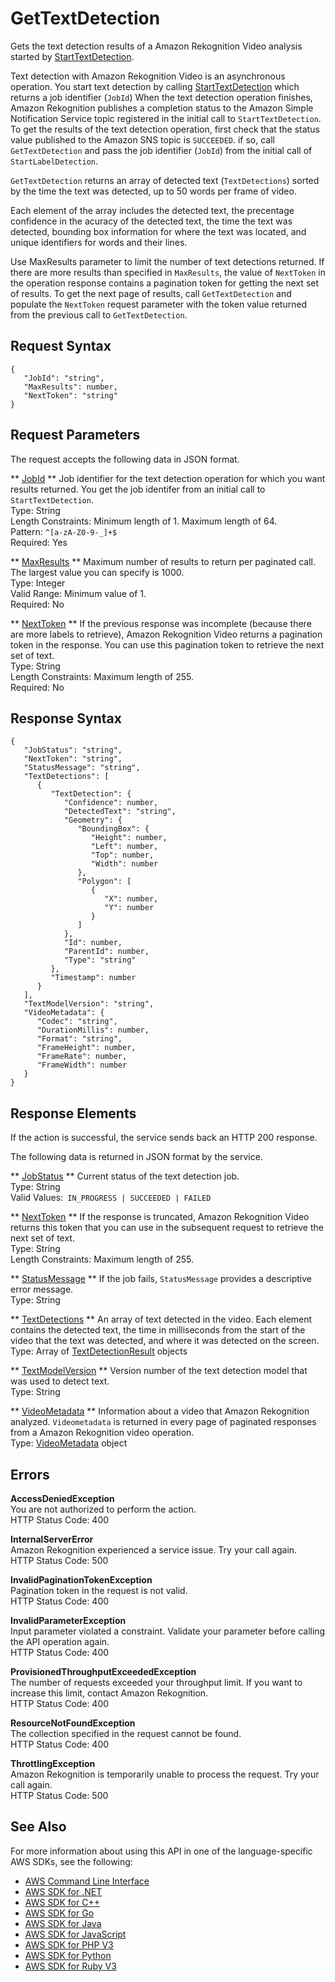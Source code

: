 # GetTextDetection<a name="API_GetTextDetection"></a>

Gets the text detection results of a Amazon Rekognition Video analysis started by [StartTextDetection](API_StartTextDetection.md)\.

Text detection with Amazon Rekognition Video is an asynchronous operation\. You start text detection by calling [StartTextDetection](API_StartTextDetection.md) which returns a job identifier \(`JobId`\) When the text detection operation finishes, Amazon Rekognition publishes a completion status to the Amazon Simple Notification Service topic registered in the initial call to `StartTextDetection`\. To get the results of the text detection operation, first check that the status value published to the Amazon SNS topic is `SUCCEEDED`\. if so, call `GetTextDetection` and pass the job identifier \(`JobId`\) from the initial call of `StartLabelDetection`\.

 `GetTextDetection` returns an array of detected text \(`TextDetections`\) sorted by the time the text was detected, up to 50 words per frame of video\.

Each element of the array includes the detected text, the precentage confidence in the acuracy of the detected text, the time the text was detected, bounding box information for where the text was located, and unique identifiers for words and their lines\.

Use MaxResults parameter to limit the number of text detections returned\. If there are more results than specified in `MaxResults`, the value of `NextToken` in the operation response contains a pagination token for getting the next set of results\. To get the next page of results, call `GetTextDetection` and populate the `NextToken` request parameter with the token value returned from the previous call to `GetTextDetection`\.

## Request Syntax<a name="API_GetTextDetection_RequestSyntax"></a>

```
{
   "JobId": "string",
   "MaxResults": number,
   "NextToken": "string"
}
```

## Request Parameters<a name="API_GetTextDetection_RequestParameters"></a>

The request accepts the following data in JSON format\.

 ** [JobId](#API_GetTextDetection_RequestSyntax) **   <a name="rekognition-GetTextDetection-request-JobId"></a>
Job identifier for the text detection operation for which you want results returned\. You get the job identifer from an initial call to `StartTextDetection`\.  
Type: String  
Length Constraints: Minimum length of 1\. Maximum length of 64\.  
Pattern: `^[a-zA-Z0-9-_]+$`   
Required: Yes

 ** [MaxResults](#API_GetTextDetection_RequestSyntax) **   <a name="rekognition-GetTextDetection-request-MaxResults"></a>
Maximum number of results to return per paginated call\. The largest value you can specify is 1000\.  
Type: Integer  
Valid Range: Minimum value of 1\.  
Required: No

 ** [NextToken](#API_GetTextDetection_RequestSyntax) **   <a name="rekognition-GetTextDetection-request-NextToken"></a>
If the previous response was incomplete \(because there are more labels to retrieve\), Amazon Rekognition Video returns a pagination token in the response\. You can use this pagination token to retrieve the next set of text\.  
Type: String  
Length Constraints: Maximum length of 255\.  
Required: No

## Response Syntax<a name="API_GetTextDetection_ResponseSyntax"></a>

```
{
   "JobStatus": "string",
   "NextToken": "string",
   "StatusMessage": "string",
   "TextDetections": [ 
      { 
         "TextDetection": { 
            "Confidence": number,
            "DetectedText": "string",
            "Geometry": { 
               "BoundingBox": { 
                  "Height": number,
                  "Left": number,
                  "Top": number,
                  "Width": number
               },
               "Polygon": [ 
                  { 
                     "X": number,
                     "Y": number
                  }
               ]
            },
            "Id": number,
            "ParentId": number,
            "Type": "string"
         },
         "Timestamp": number
      }
   ],
   "TextModelVersion": "string",
   "VideoMetadata": { 
      "Codec": "string",
      "DurationMillis": number,
      "Format": "string",
      "FrameHeight": number,
      "FrameRate": number,
      "FrameWidth": number
   }
}
```

## Response Elements<a name="API_GetTextDetection_ResponseElements"></a>

If the action is successful, the service sends back an HTTP 200 response\.

The following data is returned in JSON format by the service\.

 ** [JobStatus](#API_GetTextDetection_ResponseSyntax) **   <a name="rekognition-GetTextDetection-response-JobStatus"></a>
Current status of the text detection job\.  
Type: String  
Valid Values:` IN_PROGRESS | SUCCEEDED | FAILED` 

 ** [NextToken](#API_GetTextDetection_ResponseSyntax) **   <a name="rekognition-GetTextDetection-response-NextToken"></a>
If the response is truncated, Amazon Rekognition Video returns this token that you can use in the subsequent request to retrieve the next set of text\.  
Type: String  
Length Constraints: Maximum length of 255\.

 ** [StatusMessage](#API_GetTextDetection_ResponseSyntax) **   <a name="rekognition-GetTextDetection-response-StatusMessage"></a>
If the job fails, `StatusMessage` provides a descriptive error message\.  
Type: String

 ** [TextDetections](#API_GetTextDetection_ResponseSyntax) **   <a name="rekognition-GetTextDetection-response-TextDetections"></a>
An array of text detected in the video\. Each element contains the detected text, the time in milliseconds from the start of the video that the text was detected, and where it was detected on the screen\.  
Type: Array of [TextDetectionResult](API_TextDetectionResult.md) objects

 ** [TextModelVersion](#API_GetTextDetection_ResponseSyntax) **   <a name="rekognition-GetTextDetection-response-TextModelVersion"></a>
Version number of the text detection model that was used to detect text\.  
Type: String

 ** [VideoMetadata](#API_GetTextDetection_ResponseSyntax) **   <a name="rekognition-GetTextDetection-response-VideoMetadata"></a>
Information about a video that Amazon Rekognition analyzed\. `Videometadata` is returned in every page of paginated responses from a Amazon Rekognition video operation\.  
Type: [VideoMetadata](API_VideoMetadata.md) object

## Errors<a name="API_GetTextDetection_Errors"></a>

 **AccessDeniedException**   
You are not authorized to perform the action\.  
HTTP Status Code: 400

 **InternalServerError**   
Amazon Rekognition experienced a service issue\. Try your call again\.  
HTTP Status Code: 500

 **InvalidPaginationTokenException**   
Pagination token in the request is not valid\.  
HTTP Status Code: 400

 **InvalidParameterException**   
Input parameter violated a constraint\. Validate your parameter before calling the API operation again\.  
HTTP Status Code: 400

 **ProvisionedThroughputExceededException**   
The number of requests exceeded your throughput limit\. If you want to increase this limit, contact Amazon Rekognition\.  
HTTP Status Code: 400

 **ResourceNotFoundException**   
The collection specified in the request cannot be found\.  
HTTP Status Code: 400

 **ThrottlingException**   
Amazon Rekognition is temporarily unable to process the request\. Try your call again\.  
HTTP Status Code: 500

## See Also<a name="API_GetTextDetection_SeeAlso"></a>

For more information about using this API in one of the language\-specific AWS SDKs, see the following:
+  [AWS Command Line Interface](https://docs.aws.amazon.com/goto/aws-cli/rekognition-2016-06-27/GetTextDetection) 
+  [AWS SDK for \.NET](https://docs.aws.amazon.com/goto/DotNetSDKV3/rekognition-2016-06-27/GetTextDetection) 
+  [AWS SDK for C\+\+](https://docs.aws.amazon.com/goto/SdkForCpp/rekognition-2016-06-27/GetTextDetection) 
+  [AWS SDK for Go](https://docs.aws.amazon.com/goto/SdkForGoV1/rekognition-2016-06-27/GetTextDetection) 
+  [AWS SDK for Java](https://docs.aws.amazon.com/goto/SdkForJava/rekognition-2016-06-27/GetTextDetection) 
+  [AWS SDK for JavaScript](https://docs.aws.amazon.com/goto/AWSJavaScriptSDK/rekognition-2016-06-27/GetTextDetection) 
+  [AWS SDK for PHP V3](https://docs.aws.amazon.com/goto/SdkForPHPV3/rekognition-2016-06-27/GetTextDetection) 
+  [AWS SDK for Python](https://docs.aws.amazon.com/goto/boto3/rekognition-2016-06-27/GetTextDetection) 
+  [AWS SDK for Ruby V3](https://docs.aws.amazon.com/goto/SdkForRubyV3/rekognition-2016-06-27/GetTextDetection) 